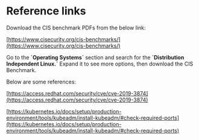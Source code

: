 # Reference links

Download the CIS benchmark PDFs from the below link:

[https://www.cisecurity.org/cis-benchmarks/](https://www.cisecurity.org/cis-benchmarks/)

Go to the **\`Operating Systems\`** section and search for the **\`Distribution Independent Linux.\`** Expand it to see more options, then download the CIS Benchmark.

Below are some references:

[https://access.redhat.com/security/cve/cve-2019-3874](https://access.redhat.com/security/cve/cve-2019-3874)

[https://kubernetes.io/docs/setup/production-environment/tools/kubeadm/install-kubeadm/#check-required-ports](https://kubernetes.io/docs/setup/production-environment/tools/kubeadm/install-kubeadm/#check-required-ports)
